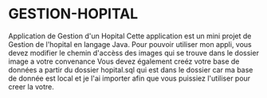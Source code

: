 # GESTION-HOPITAL
Application  de Gestion d'un Hopital
Cette application est un mini projet de Gestion de l'hopital en langage Java.
Pour pouvoir utiliser mon appli, vous devez modifier le chemin d'accèss des images qui se trouve dans le dossier image a votre convenance 
Vous devez également creéz votre base de données a partir du dossier hopital.sql qui est dans le dossier car ma base de donnée est local et je l'ai importer afin que vous puissiez l'utiliser pour creer la votre.
